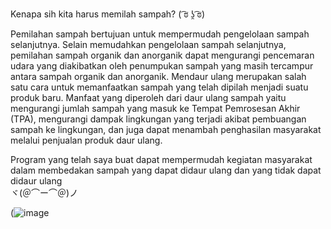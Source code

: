 Kenapa sih kita harus memilah sampah? ( ͡ಠ ʖ̯ ͡ಠ) 

Pemilahan sampah bertujuan untuk mempermudah pengelolaan sampah selanjutnya. Selain memudahkan pengelolaan sampah selanjutnya, pemilahan sampah organik dan anorganik dapat mengurangi pencemaran udara yang diakibatkan oleh penumpukan sampah yang masih tercampur antara sampah organik dan anorganik.
Mendaur ulang merupakan salah satu cara untuk memanfaatkan sampah yang telah dipilah menjadi suatu produk baru. Manfaat yang diperoleh dari daur ulang sampah yaitu mengurangi jumlah sampah yang masuk ke Tempat Pemrosesan Akhir (TPA), mengurangi dampak lingkungan yang terjadi akibat pembuangan sampah ke lingkungan, dan juga dapat menambah penghasilan masyarakat melalui penjualan produk daur ulang.

Program yang telah saya buat dapat mempermudah kegiatan masyarakat dalam membedakan sampah yang dapat didaur ulang dan yang tidak dapat didaur ulang   
ヾ(＠⌒ー⌒＠)ノ

(![image](https://github.com/user-attachments/assets/598f95ab-35fc-453a-b716-7e911ceca91b)
